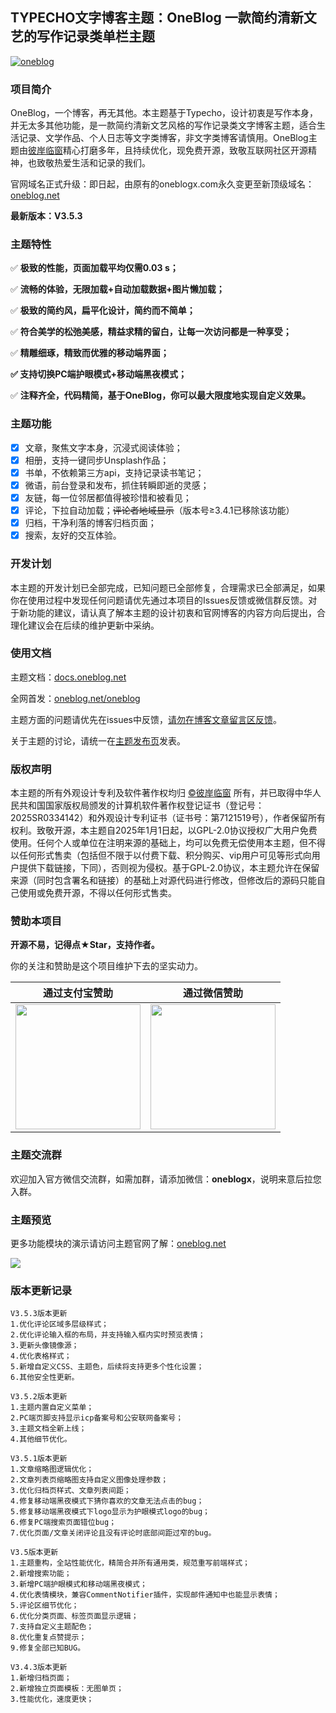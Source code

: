 ## TYPECHO文字博客主题：OneBlog 一款简约清新文艺的写作记录类单栏主题

<a href="https://oneblog.net">![oneblog](https://upic.cc/ui/themelogo.png)</a>

### 项目简介

OneBlog，一个博客，再无其他。本主题基于Typecho，设计初衷是写作本身，并无太多其他功能，是一款简约清新文艺风格的写作记录类文字博客主题，适合生活记录、文学作品、个人日志等文字类博客，非文字类博客请慎用。OneBlog主题由[彼岸临窗](https://oneblog.net/)精心打磨多年，且持续优化，现免费开源，致敬互联网社区开源精神，也致敬热爱生活和记录的我们。

官网域名正式升级：即日起，由原有的oneblogx.com永久变更至新顶级域名：[oneblog.net](https://oneblog.net/)

**最新版本：V3.5.3**

### 主题特性

✅ **极致的性能，页面加载平均仅需0.03 s；**

✅ **流畅的体验，无限加载+自动加载数据+图片懒加载；**

✅ **极致的简约风，扁平化设计，简约而不简单；**

✅ **符合美学的松弛美感，精益求精的留白，让每一次访问都是一种享受；**

✅ **精雕细琢，精致而优雅的移动端界面；**

**✅ 支持切换PC端护眼模式+移动端黑夜模式；**

✅ **注释齐全，代码精简，基于OneBlog，你可以最大限度地实现自定义效果。**

### 主题功能

- [x] 文章，聚焦文字本身，沉浸式阅读体验；
- [x] 相册，支持一键同步Unsplash作品；
- [x] 书单，不依赖第三方api，支持记录读书笔记；
- [x] 微语，前台登录和发布，抓住转瞬即逝的灵感；
- [x] 友链，每一位邻居都值得被珍惜和被看见；
- [x] 评论，下拉自动加载；~~评论者地域显示~~（版本号≥3.4.1已移除该功能）
- [x] 归档，干净利落的博客归档页面；
- [x] 搜索，友好的交互体验。

### 开发计划

本主题的开发计划已全部完成，已知问题已全部修复，合理需求已全部满足，如果你在使用过程中发现任何问题请优先通过本项目的Issues反馈或微信群反馈。对于新功能的建议，请认真了解本主题的设计初衷和官网博客的内容方向后提出，合理化建议会在后续的维护更新中采纳。

### 使用文档

主题文档：[docs.oneblog.net](https://docs.oneblog.net)

全网首发：[oneblog.net/oneblog](https://oneblog.net/oneblog)

主题方面的问题请优先在issues中反馈，<u>请勿在博客文章留言区反馈</u>。

关于主题的讨论，请统一在[主题发布页](https://oneblog.net/oneblog)发表。

### 版权声明

本主题的所有外观设计专利及软件著作权均归 [©彼岸临窗](https://oneblog.net) 所有，并已取得中华人民共和国国家版权局颁发的计算机软件著作权登记证书（登记号：2025SR0334142）和外观设计专利证书（证书号：第7121519号），作者保留所有权利。致敬开源，本主题自2025年1月1日起，以GPL-2.0协议授权广大用户免费使用。任何个人或单位在注明来源的基础上，均可以免费无偿使用本主题，但不得以任何形式售卖（包括但不限于以付费下载、积分购买、vip用户可见等形式向用户提供下载链接，下同），否则视为侵权。基于GPL-2.0协议，本主题允许在保留来源（同时包含署名和链接）的基础上对源代码进行修改，但修改后的源码只能自己使用或免费开源，不得以任何形式售卖。

### 赞助本项目

**开源不易，记得点★Star，支持作者。**

你的关注和赞助是这个项目维护下去的坚实动力。

|                      通过支付宝赞助                       |                       通过微信赞助                       |
| :-------------------------------------------------------: | :------------------------------------------------------: |
| <img width="200px" src="https://upic.cc/ui/alipay.png" /> | <img width="200px" src="https://upic.cc/ui/wxpay.png" /> |

### 主题交流群

欢迎加入官方微信交流群，如需加群，请添加微信：**oneblogx**，说明来意后拉您入群。

### 主题预览

更多功能模块的演示请访问主题官网了解：[oneblog.net](https://oneblog.net)

<img src="https://upic.cc/ui/oneblog-home.png" />

### 版本更新记录

```
V3.5.3版本更新
1.优化评论区域多层级样式；
2.优化评论输入框的布局，并支持输入框内实时预览表情；
3.更新头像镜像源；
4.优化表格样式；
5.新增自定义CSS、主题色，后续将支持更多个性化设置；
6.其他安全性更新。

V3.5.2版本更新
1.主题内置自定义菜单；
2.PC端页脚支持显示icp备案号和公安联网备案号；
3.主题文档全新上线；
4.其他细节优化。

V3.5.1版本更新
1.文章缩略图逻辑优化；
2.文章列表页缩略图支持自定义图像处理参数；
3.优化归档页样式、文章列表间距；
4.修复移动端黑夜模式下猜你喜欢的文章无法点击的bug；
5.修复移动端黑夜模式下logo显示为护眼模式logo的bug；
6.修复PC端搜索页面错位bug；
7.优化页面/文章关闭评论且没有评论时底部间距过窄的bug。

V3.5版本更新
1.主题重构，全站性能优化，精简合并所有通用类，规范重写前端样式；
2.新增搜索功能；
3.新增PC端护眼模式和移动端黑夜模式；
4.优化表情模块，兼容CommentNotifier插件，实现邮件通知中也能显示表情；
5.评论区细节优化；
6.优化分类页面、标签页面显示逻辑；
7.支持自定义主题配色；
8.优化重复点赞提示；
9.修复全部已知BUG。

V3.4.3版本更新
1.新增归档页面；
2.新增独立页面模板：无图单页；
3.性能优化，速度更快；
```
